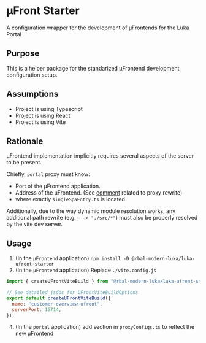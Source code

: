 # μFront Starter

A configuration wrapper for the development of μFrontends for the Luka Portal

## Purpose

This is a helper package for the standarized μFrontend development configuration setup.

## Assumptions

- Project is using Typescript
- Project is using React
- Project is using Vite

## Rationale

μFrontend implementation implicitly requires several aspects of the server to be present.

Chiefly, `portal` proxy must know:

- Port of the μFrontend application.
- Address of the μFrontend. (See [comment](../../proxyConfigs.ts) related to proxy rewrite)
- where exactly `singleSpaEntry.ts` is located

Additionally, due to the way dynamic module resolution works, any additional path rewrite (e.g. `~ -> "./src/*"`) must also be properly resolved by the vite dev server.

## Usage

1. (In the `μFrontend` application) `npm install -D @rbal-modern-luka/luka-ufront-starter`
2. (In the `μFrontend` application) Replace `./vite.config.js`
```js
import { createUFrontViteBuild } from "@rbal-modern-luka/luka-ufront-starter";

// See detailed jsdoc for UFrontViteBuildOptions
export default createUFrontViteBuild({
  name: "customer-overview-ufront",
  serverPort: 15714,
});
```
4. (In the `portal` application) add section in `proxyConfigs.ts` to reflect the new μFrontend
